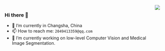 <a href="#">
<img align="right" src="https://github-readme-stats.vercel.app/api?username=codecat0&show_icons=true&theme=shades-of-purple" /> 
</a>
                                                                                                                 
### Hi there 👋

- 🔭 I’m currently in Changsha, China
- 📫 How to reach me: `2049413359@qq.com`
- 🌱 I’m currently working on low-level Computer Vision and Medical Image Segmentation.

<!--
**codecat0/codecat0** is a ✨ _special_ ✨ repository because its `README.md` (this file) appears on your GitHub profile.

Here are some ideas to get you started:

- 🔭 I’m currently working on ...
- 🌱 I’m currently learning ...
- 👯 I’m looking to collaborate on ...
- 🤔 I’m looking for help with ...
- 💬 Ask me about ...
- 📫 How to reach me: ...
- 😄 Pronouns: ...
- ⚡ Fun fact: ...
-->
